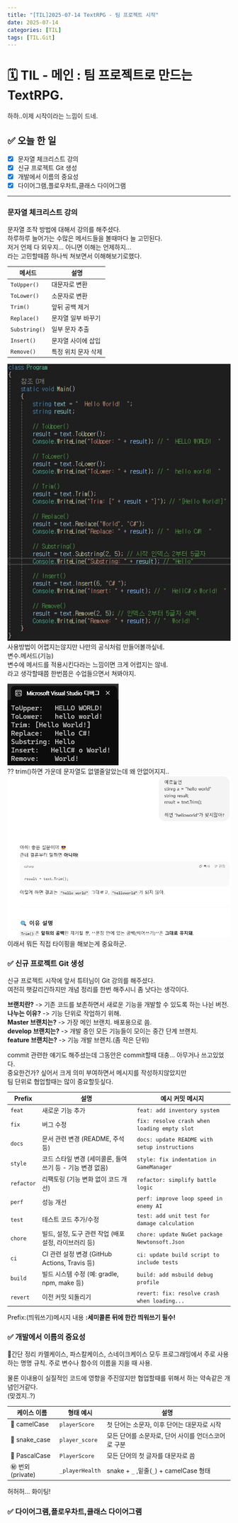 ```yaml
---
title: "[TIL]2025-07-14 TextRPG - 팀 프로젝트 시작"
date: 2025-07-14
categories: [TIL]
tags: [TIL.Git]
---
```

# 🗓️ TIL - 메인 : 팀 프로젝트로 만드는 TextRPG.  
하하..이제 시작이라는 느낌이 드네.  

## ✅ 오늘 한 일

- [X] 문자열 체크리스트 강의
- [X] 신규 프로젝트 Git 생성
- [X] 개발에서 이름의 중요성
- [X] 다이어그램,플로우차트,클래스 다이어그램

---

### 문자열 체크리스트 강의  
  
문자열 조작 방법에 대해서 강의를 해주셨다.  
하루하루 늘어가는 수많은 메서드들을 볼때마다 늘 고민된다.  
저거 언제 다 외우지... 아니면 이해는 언제하지...  
라는 고민할때쯤 하나씩 쳐보면서 이해해보기로했다.

| 메서드          | 설명                   |
|----------------|------------------------|
| `ToUpper()`    | 대문자로 변환           |
| `ToLower()`    | 소문자로 변환           |
| `Trim()`       | 앞뒤 공백 제거           |
| `Replace()`    | 문자열 일부 바꾸기       |
| `Substring()`  | 일부 문자 추출           |
| `Insert()`     | 문자열 사이에 삽입       |
| `Remove()`     | 특정 위치 문자 삭제      |
  
![문자열.jpg](assets/img/Grammer/stringmethod.jpg)  
사용방법이 어렵지는않지만 나만의 공식처럼 만들어볼까싶네.  
변수.메서드(기능)  
변수에 메서드를 적용시킨다라는 느낌이면 크게 어렵지는 않네.  
라고 생각할때쯤 한번쯤은 수업들으면서 쳐봐야지.  

![trim.jpg](assets/img/Grammer/stringmethod2.jpg)  
?? trim()하면 가운데 문자열도 없앨줄알았는데 왜 안없어지지..  
![tirm.jpg](assets/img/Grammer/0714string.jpg)  
이래서 뭐든 직접 타이핑을 해보는게 중요하군.  

### ✅ 신규 프로젝트 Git 생성

신규 프로젝트 시작에 앞서 튜텨님이 Git 강의를 해주셨다.  
여전히 햇갈리긴하지만 개념 정리를 한번 해주시니 좀 낫다는 생각이다.  
  
**브랜치란?** -> 기존 코드를 보존하면서 새로운 기능을 개발할 수 있도록 하는 나뉜 버전.  
**나누는 이유?** -> 기능 단위로 작업하기 위해.  
**Master 브랜치는?** -> 가장 메인 브랜치. 배포용으로 씀.  
**develop 브랜치는?** -> 개발 중인 모든 기능들이 모이는 중간 단계 브랜치.  
**feature 브랜치는?** -> 기능 개발 브랜치.(좀 작은 단위)  

commit 관련한 얘기도 해주셨는데 그동안은 commit할때 대충... 아무거나 쓰고있었다.  
중요한건가? 싶어서 크게 의미 부여하면서 메시지를 작성하지않았지만  
팀 단위로 협업할때는 많이 중요할듯싶다.  

| Prefix       | 설명                                                  | 예시 커밋 메시지                                |
|--------------|-------------------------------------------------------|--------------------------------------------------|
| `feat`       | 새로운 기능 추가                                       | `feat: add inventory system`                    |
| `fix`        | 버그 수정                                              | `fix: resolve crash when loading empty slot`    |
| `docs`       | 문서 관련 변경 (README, 주석 등)                      | `docs: update README with setup instructions`   |
| `style`      | 코드 스타일 변경 (세미콜론, 들여쓰기 등 - 기능 변경 없음) | `style: fix indentation in GameManager`         |
| `refactor`   | 리팩토링 (기능 변화 없이 코드 개선)                   | `refactor: simplify battle logic`               |
| `perf`       | 성능 개선                                              | `perf: improve loop speed in enemy AI`          |
| `test`       | 테스트 코드 추가/수정                                 | `test: add unit test for damage calculation`    |
| `chore`      | 빌드, 설정, 도구 관련 작업 (배포 설정, 라이브러리 등) | `chore: update NuGet package Newtonsoft.Json`   |
| `ci`         | CI 관련 설정 변경 (GitHub Actions, Travis 등)         | `ci: update build script to include tests`      |
| `build`      | 빌드 시스템 수정 (예: gradle, npm, make 등)           | `build: add msbuild debug profile`              |
| `revert`     | 이전 커밋 되돌리기                                     | `revert: fix: resolve crash when loading...`    |

Prefix:(띄워쓰기)메시지 내용  **:세미콜론 뒤에 한칸 띄워쓰기 필수!**

### ✅ 개발에서 이름의 중요성

🥇간단 정리
카멜케이스, 파스칼케이스, 스네이크케이스 모두 프로그래밍에서 주로 사용하는 명명 규칙.
주로 변수나 함수의 이름을 지을 때 사용.  

물론 이내용이 실질적인 코드에 영향을 주진않지만 협업할때를 위해서 하는 약속같은 개념인거같다.  
(맞겠지..?)

| 케이스 이름       | 형태 예시             | 설명                                             |
|------------------|------------------------|--------------------------------------------------|
| 🐪 camelCase     | `playerScore`          | 첫 단어는 소문자, 이후 단어는 대문자로 시작        |
| 🐍 snake_case    | `player_score`         | 모든 단어를 소문자로, 단어 사이를 언더스코어로 구분 | 
| 🥇 PascalCase    | `PlayerScore`          | 모든 단어의 첫 글자를 대문자로 씀                 |
| ㊙️ 번외(private) | `_playerHealth`        | snake + `_`    ,밑줄(`_`) + camelCase 형태       |
허허허...  화이팅!

### ✅ 다이어그램,플로우차트,클래스 다이어그램
